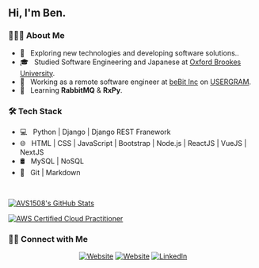 <h2> Hi, I'm Ben.</h2>

<h3> 👨🏻‍💻 About Me </h3>

- 🤔 &nbsp; Exploring new technologies and developing software solutions..
- 🎓 &nbsp; Studied Software Engineering and Japanese at [Oxford Brookes University](https://www.brookes.ac.uk/).
- 💼 &nbsp; Working as a remote software engineer at [beBit Inc](https://www.bebit.co.jp/) on [USERGRAM](https://www.bebit.co.jp/usergram/).
- 🌱 &nbsp; Learning **RabbitMQ** & **RxPy**.

<h3>🛠 Tech Stack</h3>

- 💻 &nbsp; Python | Django | Django REST Franework
- 🌐 &nbsp; HTML | CSS | JavaScript | Bootstrap | Node.js | ReactJS | VueJS | NextJS
- 🛢 &nbsp; MySQL | NoSQL
- 🔧 &nbsp; Git | Markdown

<br/>

[![AVS1508's GitHub Stats](https://github-readme-stats.vercel.app/api?username=benji011&show_icons=true&theme=react)](https://github.com/benji011)

[![AWS Certified Cloud Practitioner](https://images.youracclaim.com/size/250x250/images/1fdcf6a9-de8e-4e35-96b0-e801d8411506/AWS-CloudPractitioner.png)](https://www.youracclaim.com/badges/fcf4883c-c6c6-464c-a659-f89b122430ae)   

<h3> 🤝🏻 Connect with Me </h3>

<p align="center">
<a href="https://portfolio.benjaminlo.io/"><img alt="Website" src="https://img.shields.io/badge/Website-portfolio.benjaminlo.io-blue?style=flat-square&logo=google-chrome"></a>
  <a href="https://www.benjaminlo.io/"><img alt="Website" src="https://img.shields.io/badge/Website-www.benjaminlo.io-blue?style=flat-square&logo=google-chrome"></a>
<a href="https://www.linkedin.com/in/benjamin-lo-6b0ba11a/"><img alt="LinkedIn" src="https://img.shields.io/badge/LinkedIn-Benjamin%20Lo-blue?style=flat-square&logo=linkedin"></a>
</p>
